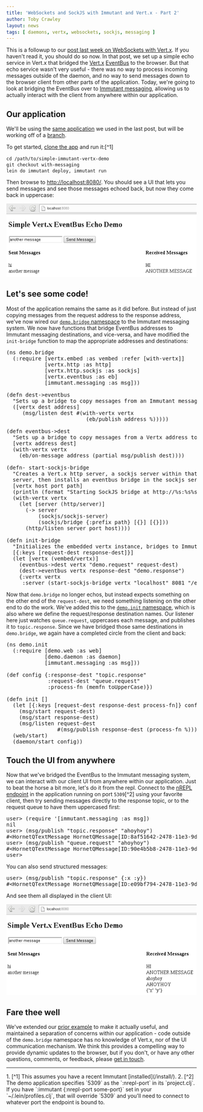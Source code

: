 ```yaml
---
title: 'WebSockets and SockJS with Immutant and Vert.x - Part 2'
author: Toby Crawley
layout: news
tags: [ daemons, vertx, websockets, sockjs, messaging ]
---
```


This is a followup to our
[post last week on WebSockets with Vert.x][prior]. If you haven't read
it, you should do so now. In that post, we set up a simple echo
service in Vert.x that bridged the [Vert.x] [EventBus] to the
browser. But that echo service wasn't very useful - there was no way
to process incoming messages outside of the daemon, and no way to send
messages down to the browser client from other parts of the
application. Today, we're going to look at bridging the EventBus over
to [Immutant messaging], allowing us to actually interact with the
client from anywhere within our application.

## Our application

We'll be using the [same application][app] we used in the last post, but
will be working off of a [branch].

To get started, [clone the app][app] and run it:[^1]

    cd /path/to/simple-immutant-vertx-demo
    git checkout with-messaging
    lein do immutant deploy, immutant run
    
Then browse to <http://localhost:8080/>. You should see a UI that lets
you send messages and see those messages echoed back, but now they
come back in uppercase:

<img src="/images/news/sockjs2.png" alt="[UI activity]" class="bordered aligncenter"/>

## Let's see some code! 

Most of the application remains the same as it did before. But instead
of just copying messages from the request address to the response
address, we've now wired our
[`demo.bridge` namespace](https://github.com/immutant/simple-immutant-vertx-demo/blob/with-messaging/src/demo/bridge.clj)
to the Immutant messaging system. We now have functions that bridge
EventBus addresses to Immutant messaging destinations, and vice-versa,
and have modified the `init-bridge` function to map the appropriate
addresses and destinations:

<pre class="syntax clojure">(ns demo.bridge
  (:require [vertx.embed :as vembed :refer [with-vertx]]
            [vertx.http :as http]
            [vertx.http.sockjs :as sockjs]
            [vertx.eventbus :as eb]
            [immutant.messaging :as msg]))

(defn dest->eventbus
  "Sets up a bridge to copy messages from an Immutant messaging dest to a Vertx address."
  ([vertx dest address]
     (msg/listen dest #(with-vertx vertx
                         (eb/publish address %)))))

(defn eventbus->dest
  "Sets up a bridge to copy messages from a Vertx address to an Immutant messaging dest."
  [vertx address dest]
  (with-vertx vertx
    (eb/on-message address (partial msg/publish dest))))

(defn- start-sockjs-bridge
  "Creates a Vert.x http server, a sockjs server within that http
  server, then installs an eventbus bridge in the sockjs server."
  [vertx host port path]
  (println (format "Starting SockJS bridge at http://%s:%s%s" host port path))
  (with-vertx vertx
    (let [server (http/server)]
      (-> server
          (sockjs/sockjs-server)
          (sockjs/bridge {:prefix path} [{}] [{}]))
      (http/listen server port host))))

(defn init-bridge
  "Initializes the embedded vertx instance, bridges to Immutant destinations, and starts the sockjs bridge."
  [{:keys [request-dest response-dest]}]
  (let [vertx (vembed/vertx)]
    (eventbus->dest vertx "demo.request" request-dest)
    (dest->eventbus vertx response-dest "demo.response")
    {:vertx vertx
     :server (start-sockjs-bridge vertx "localhost" 8081 "/eventbus")}))
</pre>

Now that `demo.bridge` no longer echos, but instead expects something
on the other end of the `request-dest`, we need something listening on
the other end to do the work. We've added this to the
[`demo.init` namespace](https://github.com/immutant/simple-immutant-vertx-demo/blob/with-messaging/src/demo/init.clj),
which is also where we define the request/response destination
names. Our listener here just watches `queue.request`, uppercases each
message, and publishes it to `topic.response`. Since we have bridged
those same destinations in `demo.bridge`, we again have a completed
circle from the client and back:

<pre class="syntax clojure">(ns demo.init
  (:require [demo.web :as web]
            [demo.daemon :as daemon]
            [immutant.messaging :as msg]))

(def config {:response-dest "topic.response"
             :request-dest "queue.request"
             :process-fn (memfn toUpperCase)})

(defn init []
  (let [{:keys [request-dest response-dest process-fn]} config]
    (msg/start request-dest)
    (msg/start response-dest)
    (msg/listen request-dest
                #(msg/publish response-dest (process-fn %))))
  (web/start)
  (daemon/start config))
</pre>

## Touch the UI from anywhere

Now that we've bridged the EventBus to the Immutant messaging system,
we can interact with our client UI from anywhere within our
application. Just to beat the horse a bit more, let's do it from the
repl. Connect to the [nREPL endpoint] in the application running on
port `5309`[^2] using your favorite client, then try sending messages
directly to the response topic, or to the request queue to have them
uppercased first:

<pre class="syntax clojure">user&gt; (require '[immutant.messaging :as msg])
nil
user&gt; (msg/publish "topic.response" "ahoyhoy")
#&lt;HornetQTextMessage HornetQMessage[ID:8af51642-2478-11e3-9deb-25745b71356d]:PERSISTENT&gt;
user&gt; (msg/publish "queue.request" "ahoyhoy")
#&lt;HornetQTextMessage HornetQMessage[ID:90e4b5b8-2478-11e3-9deb-25745b71356d]:PERSISTENT&gt;
user&gt; 
</pre>

You can also send structured messages:

<pre class="syntax clojure">user&gt; (msg/publish "topic.response" {:x :y})
#&lt;HornetQTextMessage HornetQMessage[ID:e09bf794-2478-11e3-9deb-25745b71356d]:PERSISTENT&gt;
</pre>

And see them all displayed in the client UI:

<img src="/images/news/sockjs3.png" alt="[repl UI activity]" class="bordered aligncenter"/>

## Fare thee well

We've extended our [prior example][prior] to make it actually useful, and
maintained a separation of concerns within our application - code
outside of the `demo.bridge` namespace has no knowledge of Vert.x, nor
of the UI communication mechanism. We think this provides a compelling
way to provide dynamic updates to the browser, but if you don't, or
have any other questions, comments, or feedback, please
[get in touch](/community/).

<hr>
1. [^1] This assumes you have a recent Immutant
   [installed](/install/).
2. [^2] The demo application specifies `5309` as the `:nrepl-port` in
   its `project.clj`. If you have `:immutant {:nrepl-port some-port}`
   set in your `~/.lein/profiles.clj`, that will override `5309` and
   you'll need to connect to whatever port the endpoint is bound to.

[prior]: /news/2013/09/17/websocket-sockjs/
[Vert.x]: http://vertx.io/
[EventBus]: https://github.com/vert-x/mod-lang-clojure/blob/master/docs/core_manual_clojure.md#the-event-bus
[app]: https://github.com/immutant/simple-immutant-vertx-demo
[branch]: https://github.com/immutant/simple-immutant-vertx-demo/tree/with-messaging
[Immutant messaging]: /documentation/current/messaging.html
[nREPL endpoint]: /documentation/current/interactive.html#sec-2

